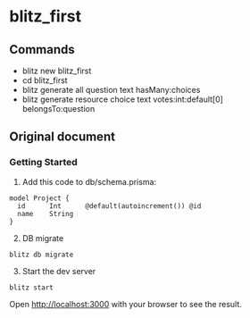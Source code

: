 # blitz_first

## Commands

- blitz new blitz_first
- cd blitz_first
- blitz generate all question text hasMany:choices
- blitz generate resource choice text votes:int:default[0] belongsTo:question

## Original document

### Getting Started

1. Add this code to db/schema.prisma:

```
model Project {
  id      Int      @default(autoincrement()) @id
  name    String
}
```

2. DB migrate

```
blitz db migrate
```

3. Start the dev server

```
blitz start
```

Open [http://localhost:3000](http://localhost:3000) with your browser to see the result.
